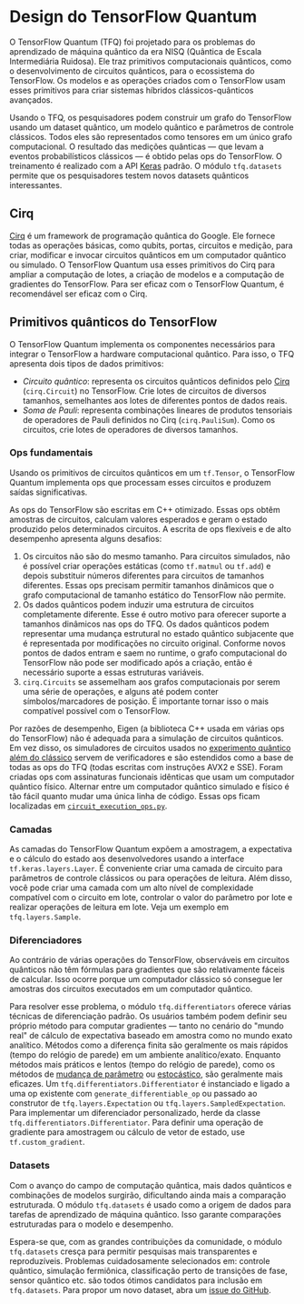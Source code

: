 # Design do TensorFlow Quantum

O TensorFlow Quantum (TFQ) foi projetado para os problemas do aprendizado de máquina quântico da era NISQ (Quântica de Escala Intermediária Ruidosa). Ele traz primitivos computacionais quânticos, como o desenvolvimento de circuitos quânticos, para o ecossistema do TensorFlow. Os modelos e as operações criados com o TensorFlow usam esses primitivos para criar sistemas híbridos clássicos-quânticos avançados.

Usando o TFQ, os pesquisadores podem construir um grafo do TensorFlow usando um dataset quântico, um modelo quântico e parâmetros de controle clássicos. Todos eles são representados como tensores em um único grafo computacional. O resultado das medições quânticas — que levam a eventos probabilísticos clássicos — é obtido pelas ops do TensorFlow. O treinamento é realizado com a API [Keras](https://www.tensorflow.org/guide/keras/overview) padrão. O módulo `tfq.datasets` permite que os pesquisadores testem novos datasets quânticos interessantes.

## Cirq

<a href="https://github.com/quantumlib/Cirq" class="external">Cirq</a> é um framework de programação quântica do Google. Ele fornece todas as operações básicas, como qubits, portas, circuitos e medição, para criar, modificar e invocar circuitos quânticos em um computador quântico ou simulado. O TensorFlow Quantum usa esses primitivos do Cirq para ampliar a computação de lotes, a criação de modelos e a computação de gradientes do TensorFlow. Para ser eficaz com o TensorFlow Quantum, é recomendável ser eficaz com o Cirq.

## Primitivos quânticos do TensorFlow

O TensorFlow Quantum implementa os componentes necessários para integrar o TensorFlow a hardware computacional quântico. Para isso, o TFQ apresenta dois tipos de dados primitivos:

- *Circuito quântico*: representa os circuitos quânticos definidos pelo <a href="https://github.com/quantumlib/Cirq" class="external">Cirq</a> (`cirq.Circuit`) no TensorFlow. Crie lotes de circuitos de diversos tamanhos, semelhantes aos lotes de diferentes pontos de dados reais.
- *Soma de Pauli*: representa combinações lineares de produtos tensoriais de operadores de Pauli definidos no Cirq (`cirq.PauliSum`). Como os circuitos, crie lotes de operadores de diversos tamanhos.

### Ops fundamentais

Usando os primitivos de circuitos quânticos em um `tf.Tensor`, o TensorFlow Quantum implementa ops que processam esses circuitos e produzem saídas significativas.

As ops do TensorFlow são escritas em C++ otimizado. Essas ops obtêm amostras de circuitos, calculam valores esperados e geram o estado produzido pelos determinados circuitos. A escrita de ops flexíveis e de alto desempenho apresenta alguns desafios:

1. Os circuitos não são do mesmo tamanho. Para circuitos simulados, não é possível criar operações estáticas (como `tf.matmul` ou `tf.add`) e depois substituir números diferentes para circuitos de tamanhos diferentes. Essas ops precisam permitir tamanhos dinâmicos que o grafo computacional de tamanho estático do TensorFlow não permite.
2. Os dados quânticos podem induzir uma estrutura de circuitos completamente diferente. Esse é outro motivo para oferecer suporte a tamanhos dinâmicos nas ops do TFQ. Os dados quânticos podem representar uma mudança estrutural no estado quântico subjacente que é representada por modificações no circuito original. Conforme novos pontos de dados entram e saem no runtime, o grafo computacional do TensorFlow não pode ser modificado após a criação, então é necessário suporte a essas estruturas variáveis.
3. `cirq.Circuits` se assemelham aos grafos computacionais por serem uma série de operações, e alguns até podem conter símbolos/marcadores de posição. É importante tornar isso o mais compatível possível com o TensorFlow.

Por razões de desempenho, Eigen (a biblioteca C++ usada em várias ops do TensorFlow) não é adequada para a simulação de circuitos quânticos. Em vez disso, os simuladores de circuitos usados no <a href="https://ai.googleblog.com/2019/10/quantum-supremacy-using-programmable.html" class="external">experimento quântico além do clássico</a> servem de verificadores e são estendidos como a base de todas as ops do TFQ (todas escritas com instruções AVX2 e SSE). Foram criadas ops com assinaturas funcionais idênticas que usam um computador quântico físico. Alternar entre um computador quântico simulado e físico é tão fácil quanto mudar uma única linha de código. Essas ops ficam localizadas em <a href="https://github.com/tensorflow/quantum/blob/master/tensorflow_quantum/core/ops/circuit_execution_ops.py" class="external"><code>circuit_execution_ops.py</code></a>.

### Camadas

As camadas do TensorFlow Quantum expõem a amostragem, a expectativa e o cálculo do estado aos desenvolvedores usando a interface `tf.keras.layers.Layer`. É conveniente criar uma camada de circuito para parâmetros de controle clássicos ou para operações de leitura. Além disso, você pode criar uma camada com um alto nível de complexidade compatível com o circuito em lote, controlar o valor do parâmetro por lote e realizar operações de leitura em lote. Veja um exemplo em `tfq.layers.Sample`.

### Diferenciadores

Ao contrário de várias operações do TensorFlow, observáveis em circuitos quânticos não têm fórmulas para gradientes que são relativamente fáceis de calcular. Isso ocorre porque um computador clássico só consegue ler amostras dos circuitos executados em um computador quântico.

Para resolver esse problema, o módulo `tfq.differentiators` oferece várias técnicas de diferenciação padrão. Os usuários também podem definir seu próprio método para computar gradientes — tanto no cenário do "mundo real" de cálculo de expectativa baseado em amostra como no mundo exato analítico. Métodos como a diferença finita são geralmente os mais rápidos (tempo do relógio de parede) em um ambiente analítico/exato. Enquanto métodos mais práticos e lentos (tempo do relógio de parede), como os métodos de <a href="https://arxiv.org/abs/1811.11184" class="external">mudança de parâmetro</a> ou <a href="https://arxiv.org/abs/1901.05374" class="external">estocástico</a>, são geralmente mais eficazes. Um `tfq.differentiators.Differentiator` é instanciado e ligado a uma op existente com `generate_differentiable_op` ou passado ao construtor de `tfq.layers.Expectation` ou `tfq.layers.SampledExpectation`. Para implementar um diferenciador personalizado, herde da classe `tfq.differentiators.Differentiator`. Para definir uma operação de gradiente para amostragem ou cálculo de vetor de estado, use `tf.custom_gradient`.

### Datasets

Com o avanço do campo de computação quântica, mais dados quânticos e combinações de modelos surgirão, dificultando ainda mais a comparação estruturada. O módulo `tfq.datasets` é usado como a origem de dados para tarefas de aprendizado de máquina quântico. Isso garante comparações estruturadas para o modelo e desempenho.

Espera-se que, com as grandes contribuições da comunidade, o módulo `tfq.datasets` cresça para permitir pesquisas mais transparentes e reproduzíveis. Problemas cuidadosamente selecionados em: controle quântico, simulação fermiônica, classificação perto de transições de fase, sensor quântico etc. são todos ótimos candidatos para inclusão em `tfq.datasets`. Para propor um novo dataset, abra um <a href="https://github.com/tensorflow/quantum/issues">issue do GitHub</a>.
